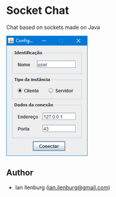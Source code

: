 # Socket Chat
Chat based on sockets made on Java

![Chat UI Image](chat_ui.png)

## Author

- Ian Ilenburg (ian.ilenburg@gmail.com)